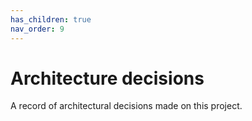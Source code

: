 ```yaml
---
has_children: true
nav_order: 9
---
```


# Architecture decisions

A record of architectural decisions made on this project.
